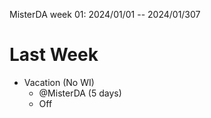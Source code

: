 MisterDA week 01: 2024/01/01 -- 2024/01/307

# Last Week

- Vacation (No WI)
  - @MisterDA (5 days)
  - Off
